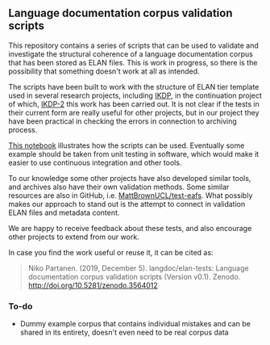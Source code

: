 ## Language documentation corpus validation scripts

This repository contains a series of scripts that can be used to validate and investigate the structural coherence of a language documentation corpus that has been stored as ELAN files. This is work in progress, so there is the possibility that something doesn't work at all as intended.

The scripts have been built to work with the structure of ELAN tier template used in several research projects, including [IKDP](https://langdoc.github.io/IKDP/), in the continuation project of which, [IKDP-2](https://langdoc.github.io/IKDP-2/) this work has been carried out. It is not clear if the tests in their current form are really useful for other projects, but in our project they have been practical in checking the errors in connection to archiving process.

[This notebook](./elan_tests.ipynb) illustrates how the scripts can be used. Eventually some example should be taken from unit testing in software, which would make it easier to use continuous integration and other tools.
 
To our knowledge some other projects have also developed similar tools, and archives also have their own validation methods. Some similar resources are also in GitHub, i.e. [MattBrownUCL/test-eafs](https://github.com/MattBrownUCL/test-eafs). What possibly makes our approach to stand out is the attempt to connect in validation ELAN files and metadata content.

We are happy to receive feedback about these tests, and also encourage other projects to extend from our work.

In case you find the work useful or reuse it, it can be cited as:

> Niko Partanen. (2019, December 5). langdoc/elan-tests: Language documentation corpus validation scripts (Version v0.1). Zenodo. http://doi.org/10.5281/zenodo.3564012

### To-do

- Dummy example corpus that contains individual mistakes and can be shared in its entirety, doesn't even need to be real corpus data
